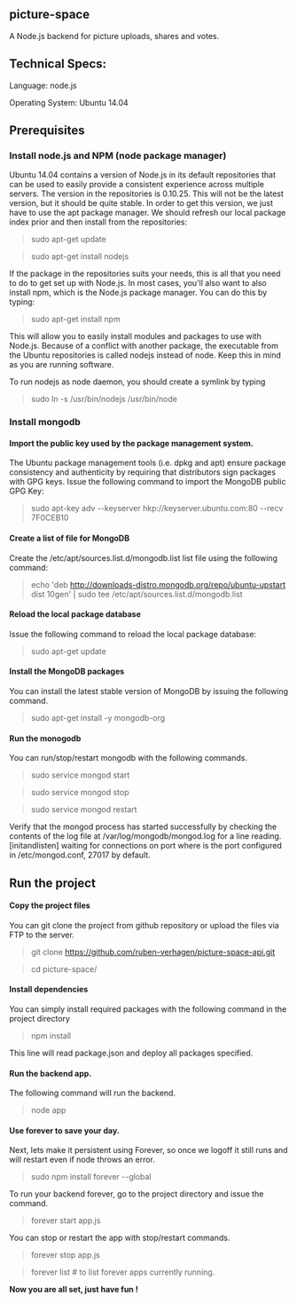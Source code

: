 ## picture-space
A Node.js backend for picture uploads, shares and votes.

## Technical Specs:
Language: 		node.js

Operating System:	Ubuntu 14.04


## Prerequisites

### Install node.js and NPM (node package manager)
Ubuntu 14.04 contains a version of Node.js in its default repositories that can be used to easily provide a consistent experience across multiple servers. The version in the repositories is 0.10.25. This will not be the latest version, but it should be quite stable.
In order to get this version, we just have to use the apt package manager. We should refresh our local package index prior and then install from the repositories:
> sudo apt-get update

> sudo apt-get install nodejs

If the package in the repositories suits your needs, this is all that you need to do to get set up with Node.js. In most cases, you'll also want to also install npm, which is the Node.js package manager. You can do this by typing:
> sudo apt-get install npm

This will allow you to easily install modules and packages to use with Node.js.
Because of a conflict with another package, the executable from the Ubuntu repositories is called nodejs instead of node. Keep this in mind as you are running software.

To run nodejs as node daemon, you should create a symlink by typing
> sudo ln -s /usr/bin/nodejs /usr/bin/node


### Install mongodb
#### Import the public key used by the package management system.
The Ubuntu package management tools (i.e. dpkg and apt) ensure package consistency and authenticity by requiring that distributors sign packages with GPG keys. Issue the following command to import the MongoDB public GPG Key:
> sudo apt-key adv --keyserver hkp://keyserver.ubuntu.com:80 --recv 7F0CEB10

#### Create a list of file for MongoDB
Create the /etc/apt/sources.list.d/mongodb.list list file using the following command:
> echo 'deb http://downloads-distro.mongodb.org/repo/ubuntu-upstart dist 10gen' | sudo tee /etc/apt/sources.list.d/mongodb.list

#### Reload the local package database
Issue the following command to reload the local package database:
> sudo apt-get update

#### Install the MongoDB packages
You can install the latest stable version of MongoDB by issuing the following command.
> sudo apt-get install -y mongodb-org

#### Run the monogodb
You can run/stop/restart mongodb with the following commands.

> sudo service mongod start

> sudo service mongod stop

> sudo service mongod restart

Verify that the mongod process has started successfully by checking the contents of the log file at /var/log/mongodb/mongod.log for a line reading.
[initandlisten] waiting for connections on port <port>
where <port> is the port configured in /etc/mongod.conf, 27017 by default.

## Run the project

#### Copy the project files
You can git clone the project from github repository or upload the files via FTP to the server.
> git clone https://github.com/ruben-verhagen/picture-space-api.git

> cd picture-space/

#### Install dependencies
You can simply install required packages with the following command in the project directory
> npm install

This line will read package.json and deploy all packages specified.

#### Run the backend app.
The following command will run the backend.
> node app

#### Use forever to save your day.
Next, lets make it persistent using Forever, so once we logoff it still runs and will restart even if node throws an error.
> sudo npm install forever --global

To run your backend forever, go to the project directory and issue the command.
> forever start app.js

You can stop or restart the app with stop/restart commands.
> forever stop app.js

> forever list # to list forever apps currently running.


<strong>Now you are all set, just have fun !</strong>

